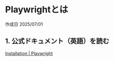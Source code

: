 # Playwrightとは

作成日 2025/07/01

## 1. 公式ドキュメント（英語）を読む

[Installation | Playwright](https://playwright.dev/docs/intro)
